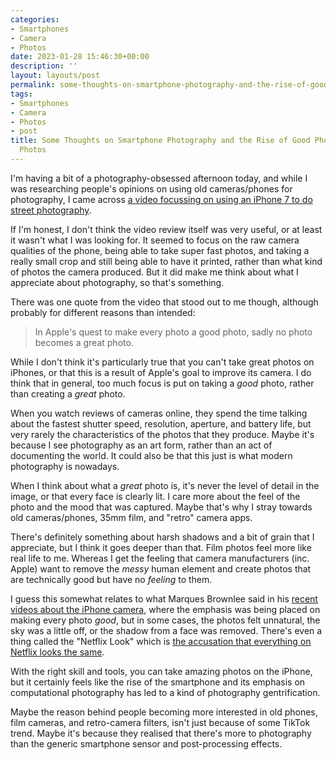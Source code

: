 ```yaml
---
categories:
- Smartphones
- Camera
- Photos
date: 2023-01-28 15:46:30+00:00
description: ''
layout: layouts/post
permalink: some-thoughts-on-smartphone-photography-and-the-rise-of-good-photos-over-great-photos/
tags:
- Smartphones
- Camera
- Photos
- post
title: Some Thoughts on Smartphone Photography and the Rise of Good Photos Over Great
  Photos
---
```


I'm having a bit of a photography-obsessed afternoon today, and while I was researching people's opinions on using old cameras/phones for photography, I came across [a video focussing on using an iPhone 7 to do street photography](https://www.youtube.com/watch?v=880MYUb98CI).

If I'm honest, I don't think the video review itself was very useful, or at least it wasn't what I was looking for. It seemed to focus on the raw camera qualities of the phone, being able to take super fast photos, and taking a really small crop and still being able to have it printed, rather than what kind of photos the camera produced. But it did make me think about what I appreciate about photography, so that's something.

There was one quote from the video that stood out to me though, although probably for different reasons than intended:

> In Apple's quest to make every photo a good photo, sadly no photo becomes a great photo.

While I don't think it's particularly true that you can't take great photos on iPhones, or that this is a result of Apple's goal to improve its camera. I do think that in general, too much focus is put on taking a _good_ photo, rather than creating a _great_ photo.

When you watch reviews of cameras online, they spend the time talking about the fastest shutter speed, resolution, aperture, and battery life, but very rarely the characteristics of the photos that they produce. Maybe it's because I see photography as an art form, rather than an act of documenting the world. It could also be that this just is what modern photography is nowadays.

When I think about what a _great_ photo is, it's never the level of detail in the image, or that every face is clearly lit. I care more about the feel of the photo and the mood that was captured. Maybe that's why I stray towards old cameras/phones, 35mm film, and "retro" camera apps.

There's definitely something about harsh shadows and a bit of grain that I appreciate, but I think it goes deeper than that. Film photos feel more like real life to me. Whereas I get the feeling that camera manufacturers (inc. Apple) want to remove the _messy_ human element and create photos that are technically good but have no _feeling_ to them.

I guess this somewhat relates to what Marques Brownlee said in his [recent videos about the iPhone camera](https://chrishannah.me/what-is-happening-with-iphone-camera/), where the emphasis was being placed on making every photo _good_, but in some cases, the photos felt unnatural, the sky was a little off, or the shadow from a face was removed. There's even a thing called the "Netflix Look" which is [the accusation that everything on Netflix looks the same](https://www.vice.com/en/article/ake3j5/why-does-everything-on-netflix-look-like-that).

With the right skill and tools, you can take amazing photos on the iPhone, but it certainly feels like the rise of the smartphone and its emphasis on computational photography has led to a kind of photography gentrification.

Maybe the reason behind people becoming more interested in old phones, film cameras, and retro-camera filters, isn't just because of some TikTok trend. Maybe it's because they realised that there's more to photography than the generic smartphone sensor and post-processing effects.